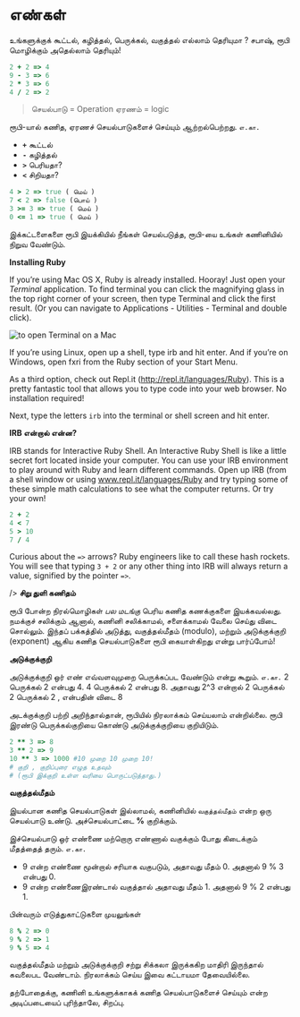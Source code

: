 # எண்கள் 

உங்களுக்குக் கூட்டல், கழித்தல், பெருக்கல், வகுத்தல் எல்லாம் தெரியுமா ? சபாஷ், ரூபி மொழிக்கும் அதெல்லாம் தெரியும்! 

```ruby 
2 + 2 => 4 
9 - 3 => 6 
2 * 3 => 6 
4 / 2 => 2 
``` 

> செயல்பாடு = Operation 
> ஏரணம் = logic 

ரூபி-யால் கணித, ஏரணச் செயல்பாடுகளைச் செய்யும் ஆற்றல்பெற்றது. 
`எ.கா.` 

- **`+`** கூட்டல் 
- **`-`** கழித்தல் 
- **`>`** பெரியதா? 
- **`<`** சிறியதா? 

```ruby 
4 > 2 => true ( மெய் ) 
7 < 2 => false (பொய் ) 
3 >= 3 => true ( மெய் ) 
0 <= 1 => true ( மெய் ) 
``` 

இக்கட்டளைகளை ரூபி இயக்கியில் நீங்கள் செயல்படுத்த, ரூபி-யை உங்கள் கணினியில் நிறுவ வேண்டும். 

__Installing Ruby__ 

If you’re using Mac OS X, Ruby is already installed. Hooray! Just open your _Terminal_ application. To find terminal you can click the magnifying glass in the top right corner of your screen, then type Terminal and click the first result. (Or you can navigate to Applications - Utilities - Terminal and double click). 

![to open Terminal on a Mac](http://rubykin.com/images/terminal_directions.png) 

If you’re using Linux, open up a shell, type irb and hit enter. 
And if you’re on Windows, open fxri from the Ruby section of your Start Menu. 

As a third option, check out Repl.it (http://repl.it/languages/Ruby). This is a pretty fantastic tool that allows you to type code into your web browser. No installation required! 

Next, type the letters `irb` into the terminal or shell screen and hit enter. 

__IRB என்றால் என்ன?__ 

IRB stands for Interactive Ruby Shell. An Interactive Ruby Shell is like a little secret fort located inside your computer. You can use your IRB environment to play around with Ruby and learn different commands. Open up IRB (from a shell window or using www.repl.it/languages/Ruby and try typing some of these simple math calculations to see what the computer returns. Or try your own! 

```ruby 
2 + 2 
4 < 7 
5 > 10 
7 / 4 
``` 

Curious about the `=>` arrows? Ruby engineers like to call these hash rockets. You will see that typing `3 + 2` or any other thing into IRB will always return a value, signified by the pointer `=>`. 

/> 
__சிறு துளி கணிதம்__ 

ரூபி போன்ற நிரல்மொழிகள் _பல மடங்கு_ பெரிய கணித கணக்குகளை இயக்கவல்லது. நமக்குச் சலிக்கும் ஆனால், கணினி சலிக்காமல், சளைக்காமல் வேலை செய்து விடை சொல்லும். இந்தப் பக்கத்தில் அடுத்து, வகுத்தல்மீதம் (modulo), மற்றும் அடுக்குக்குறி (exponent) ஆகிய கணித செயல்பாடுகளை ரூபி கையாள்கிறது என்று பார்ப்போம்! 


__அடுக்குக்குறி__ 

அடுக்குக்குறி ஒர் எண் எவ்வளவுமுறை பெருக்கப்பட வேண்டும் என்று கூறும். 
`எ.கா.` 2 பெருக்கல் 2 என்பது 4. 4 பெருக்கல் 2 என்பது 8. அதாவது 2^3 என்றால் 2 பெருக்கல் 2 பெருக்கல் 2 , என்பதின் விடை 8 

அடக்குக்குறி பற்றி அறிந்தால்தான், ரூபியில் நிரலாக்கம் செய்யலாம் என்றில்லை. 
ரூபி இரண்டு பெருக்கல்குறியை கொண்டு அடுக்குக்குறியை குறியிடும். 


```ruby 
2 ** 3 => 8 
3 ** 2 => 9 
10 ** 3 => 1000 #10 முறை 10 முறை 10! 
# குறி , குறிப்புரை எழுத உதவும் 
# (ரூபி இக்குறி உள்ள வரியை பொருட்படுத்தாது.) 
``` 

__வகுத்தல்மீதம்__ 

இயல்பான கணித செயல்பாடுகள் இல்லாமல், கணினியில் `வகுத்தல்மீதம்` என்ற ஒரு செயல்பாடு உண்டு. அச்செயல்பாட்டை **%** குறிக்கும். 

இச்செயல்பாடு ஒர் எண்ணை மற்றொரு எண்ணால் வகுக்கும் போது கிடைக்கும் மீதத்தைத் தரும். `எ.கா.` 

- 9 என்ற எண்ணை மூன்றால் சரியாக வகுபடும், அதாவது மீதம் 0. அதனால் 9 % 3 என்பது 0. 
- 9 என்ற எண்ணைஇரண்டால் வகுத்தால் அதாவது மீதம் 1. அதனால் 9 % 
2 என்பது 1. 

பின்வரும் எடுத்துகாட்டுகளை முயலுங்கள் 

```ruby 
8 % 2 => 0 
9 % 2 => 1 
9 % 5 => 4 
``` 

வகுத்தல்மீதம் மற்றும் அடுக்குக்குறி சற்று சிக்கலா இருக்ககிற மாதிரி இருந்தால் கவலைபட வேண்டாம். நிரலாக்கம் செய்ய இவை கட்டாயமா தேவையில்லை. 

தற்போதைக்கு, கணினி உங்களுக்காகக் கணித செயல்பாடுகளைச் செய்யும் என்ற அடிப்படையைப் புரிந்தாலே, சிறப்பு. 
